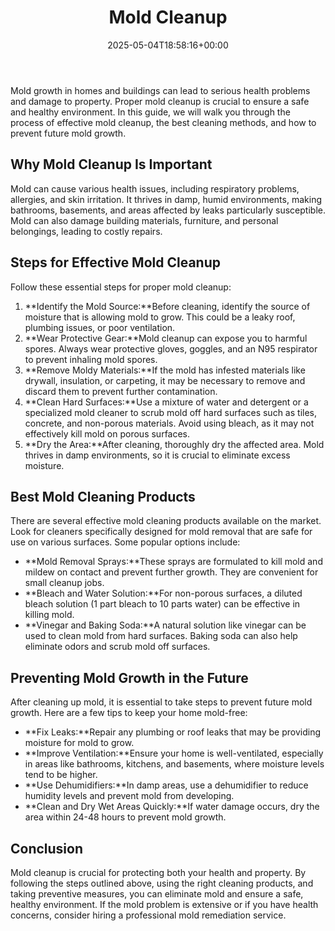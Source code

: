 ﻿---
layout: post
title: Mold Cleanup
date: '2025-05-04T18:58:16+00:00'
categories:
- Guide
tags: []
slug: /mold-cleanup/
lastmod: 2025-05-07T12:21:28+03:00
---

Mold growth in homes and buildings can lead to serious health problems and damage to property. Proper mold cleanup is crucial to ensure a safe and healthy environment. In this guide, we will walk you through the process of effective mold cleanup, the best cleaning methods, and how to prevent future mold growth.
## Why Mold Cleanup Is Important
Mold can cause various health issues, including respiratory problems, allergies, and skin irritation. It thrives in damp, humid environments, making bathrooms, basements, and areas affected by leaks particularly susceptible. Mold can also damage building materials, furniture, and personal belongings, leading to costly repairs.
## Steps for Effective Mold Cleanup
Follow these essential steps for proper mold cleanup:
1. **Identify the Mold Source:**Before cleaning, identify the source of moisture that is allowing mold to grow. This could be a leaky roof, plumbing issues, or poor ventilation.
2. **Wear Protective Gear:**Mold cleanup can expose you to harmful spores. Always wear protective gloves, goggles, and an N95 respirator to prevent inhaling mold spores.
3. **Remove Moldy Materials:**If the mold has infested materials like drywall, insulation, or carpeting, it may be necessary to remove and discard them to prevent further contamination.
4. **Clean Hard Surfaces:**Use a mixture of water and detergent or a specialized mold cleaner to scrub mold off hard surfaces such as tiles, concrete, and non-porous materials. Avoid using bleach, as it may not effectively kill mold on porous surfaces.
5. **Dry the Area:**After cleaning, thoroughly dry the affected area. Mold thrives in damp environments, so it is crucial to eliminate excess moisture.
## Best Mold Cleaning Products
There are several effective mold cleaning products available on the market. Look for cleaners specifically designed for mold removal that are safe for use on various surfaces. Some popular options include:
- **Mold Removal Sprays:**These sprays are formulated to kill mold and mildew on contact and prevent further growth. They are convenient for small cleanup jobs.
- **Bleach and Water Solution:**For non-porous surfaces, a diluted bleach solution (1 part bleach to 10 parts water) can be effective in killing mold.
- **Vinegar and Baking Soda:**A natural solution like vinegar can be used to clean mold from hard surfaces. Baking soda can also help eliminate odors and scrub mold off surfaces.
## Preventing Mold Growth in the Future
After cleaning up mold, it is essential to take steps to prevent future mold growth. Here are a few tips to keep your home mold-free:
- **Fix Leaks:**Repair any plumbing or roof leaks that may be providing moisture for mold to grow.
- **Improve Ventilation:**Ensure your home is well-ventilated, especially in areas like bathrooms, kitchens, and basements, where moisture levels tend to be higher.
- **Use Dehumidifiers:**In damp areas, use a dehumidifier to reduce humidity levels and prevent mold from developing.
- **Clean and Dry Wet Areas Quickly:**If water damage occurs, dry the area within 24-48 hours to prevent mold growth.
## Conclusion
Mold cleanup is crucial for protecting both your health and property. By following the steps outlined above, using the right cleaning products, and taking preventive measures, you can eliminate mold and ensure a safe, healthy environment. If the mold problem is extensive or if you have health concerns, consider hiring a professional mold remediation service.
